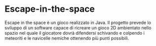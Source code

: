 # Escape-in-the-space
Escape in the space è un gioco realizzato in Java. Il progetto prevede lo sviluppo di un software capace di ricreare un gioco 2D ambientato nello spazio nel quale il giocatore dovrà difendersi schivando e colpendo i meteoriti e le navicelle nemiche ottenendo più punti possibili.
